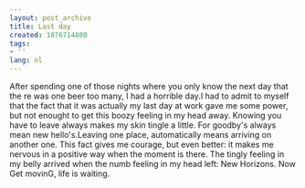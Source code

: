 ```yaml
---
layout: post_archive
title: Last day
created: 1076714880
tags:
- ''
lang: nl
---
```

After spending one of those nights where you only know the next day that the re was one beer too many, I had a horrible day.I had to admit to myself that the fact that it was actually my last day at work gave me some power, but not enought to get this boozy feeling in my head away. Knowing you have to leave always makes my skin tingle a little. For goodby's always mean new hello's.Leaving one place, automatically means arriving on another one. This fact gives me courage, but even better: it makes me nervous in a positive way when the moment is there. The tingly feeling in my belly arrived when the numb feeling in my head left: New Horizons. Now Get movinG, life is waiting.
